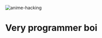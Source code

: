 
![anime-hacking](https://user-images.githubusercontent.com/59290906/226099046-5d8beb50-8ca5-4fed-af10-215bf8c2f28d.gif)


# Very programmer boi
